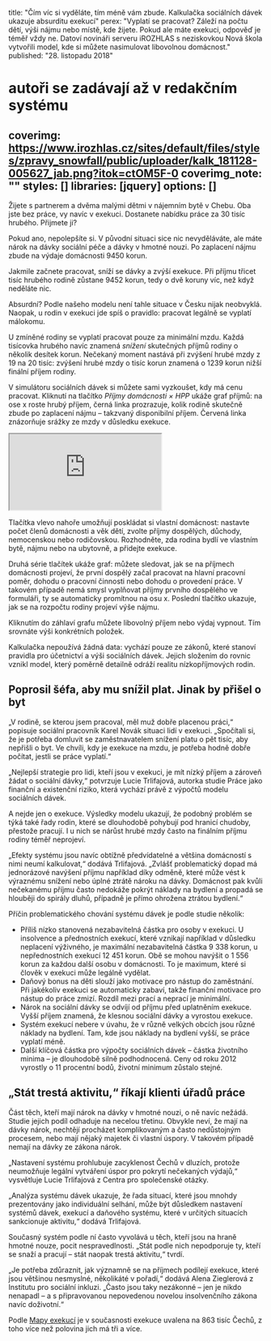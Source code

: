 title: "Čím víc si vyděláte, tím méně vám zbude. Kalkulačka sociálních dávek ukazuje absurditu exekucí"
perex: "Vyplatí se pracovat? Záleží na počtu dětí, výši nájmu nebo místě, kde žijete. Pokud ale máte exekuci, odpověď je téměř vždy ne. Datoví novináři serveru iROZHLAS s neziskovkou Nová škola vytvořili model, kde si můžete nasimulovat libovolnou domácnost."
published: "28. listopadu 2018"
# autoři se zadávají až v redakčním systému
coverimg: https://www.irozhlas.cz/sites/default/files/styles/zpravy_snowfall/public/uploader/kalk_181128-005627_jab.png?itok=ctOM5F-0
coverimg_note: ""
styles: []
libraries: [jquery]
options: []
---

Žijete s partnerem a dvěma malými dětmi v nájemním bytě v Chebu. Oba jste bez práce, vy navíc v exekuci. Dostanete nabídku práce za 30 tisíc hrubého. Přijmete ji?

Pokud ano, nepolepšíte si. V původní situaci sice nic nevyděláváte, ale máte nárok na dávky sociální péče a dávky v hmotné nouzi. Po zaplacení nájmu zbude na výdaje domácnosti 9450 korun.

Jakmile začnete pracovat, sníží se dávky a zvýší exekuce. Při příjmu třicet tisíc hrubého rodině zůstane 9452 korun, tedy o dvě koruny víc, než když neděláte nic.

Absurdní? Podle našeho modelu není tahle situace v Česku nijak neobvyklá. Naopak, u rodin v exekuci jde spíš o pravidlo: pracovat legálně se vyplatí málokomu.

U zmíněné rodiny se vyplatí pracovat pouze za minimální mzdu. Každá tisícovka hrubého navíc znamená _snížení_ skutečných příjmů rodiny o několik desítek korun. Nečekaný moment nastává při zvýšení hrubé mzdy z 19 na 20 tisíc: zvýšení hrubé mzdy o tisíc korun znamená o 1239 korun nižší finální příjem rodiny.

V simulátoru sociálních dávek si můžete sami vyzkoušet, kdy má cenu pracovat. Kliknutí na tlačítko _Příjmy domácnosti × HPP_ ukáže graf příjmů: na ose x roste hrubý příjem, černá linka prozrazuje, kolik rodině skutečně zbude po zaplacení nájmu – takzvaný disponibilní příjem. Červená linka znázorňuje srážky ze mzdy v důsledku exekuce. 

<wide>
    <iframe id="kalk" src="https://www.pracevobci.cz/kalkulacka/" scrolling="yes"></iframe>
</wide>

Tlačítka vlevo nahoře umožňují poskládat si vlastní domácnost: nastavte počet členů domácnosti a věk dětí, zvolte příjmy dospělých, důchody, nemocenskou nebo rodičovskou. Rozhodněte, zda rodina bydlí ve vlastním bytě, nájmu nebo na ubytovně, a přidejte exekuce.

Druhá série tlačítek ukáže graf: můžete sledovat, jak se na příjmech domácnosti projeví, že první dospělý začal pracovat na hlavní pracovní poměr, dohodu o pracovní činnosti nebo dohodu o provedení práce. V takovém případě nemá smysl vyplňovat příjmy prvního dospělého ve formuláři, ty se automaticky promítnou na osu x. Poslední tlačítko ukazuje, jak se na rozpočtu rodiny projeví výše nájmu.

Kliknutím do záhlaví grafu můžete libovolný příjem nebo výdaj vypnout. Tím srovnáte výši konkrétních položek.

Kalkulačka nepoužívá žádná data: vychází pouze ze zákonů, které stanoví pravidla pro účetnictví a výši sociálních dávek. Jejich složením do rovnic vznikl model, který poměrně detailně odráží realitu nízkopříjmových rodin.

## Poprosil šéfa, aby mu snížil plat. Jinak by přišel o byt

„V rodině, se kterou jsem pracoval, měl muž dobře placenou práci,“ popisuje sociální pracovník Karel Novák situaci lidí v exekuci. „Spočítali si, že je potřeba domluvit se zaměstnavatelem snížení platu o pět tisíc, aby nepřišli o byt. Ve chvíli, kdy je exekuce na mzdu, je potřeba hodně dobře počítat, jestli se práce vyplatí.“

„Nejlepší strategie pro lidi, kteří jsou v exekuci, je mít nízký příjem a zároveň žádat o sociální dávky,“ potvrzuje Lucie Trlifajová, autorka studie Práce jako finanční a existenční riziko, která vychází právě z výpočtů modelu sociálních dávek.

A nejde jen o exekuce. Výsledky modelu ukazují, že podobný problém se týká také řady rodin, které se dlouhodobě pohybují pod hranicí chudoby, přestože pracují. I u nich se nárůst hrubé mzdy často na finálním příjmu rodiny téměř neprojeví.

„Efekty systému jsou navíc obtížně předvídatelné a většina domácností s nimi neumí kalkulovat,“ dodává Trlifajová. „Zvlášť problematický dopad má jednorázové navýšení příjmu například díky odměně, které může vést k výraznému snížení nebo úplné ztrátě nároku na dávky. Domácnost pak kvůli nečekanému příjmu často nedokáže pokrýt náklady na bydlení a propadá se hlouběji do spirály dluhů, případně je přímo ohrožena ztrátou bydlení.“

Příčin problematického chování systému dávek je podle studie několik:

* Příliš nízko stanovená nezabavitelná částka pro osoby v exekuci. U insolvence a přednostních exekucí, které vznikají například v důsledku neplacení výživného, je maximální nezabavitelná částka 9 338 korun, u nepřednostních exekucí 12 451 korun. Obě se mohou navýšit o 1 556 korun za každou další osobu v domácnosti. To je maximum, které si člověk v exekuci může legálně vydělat.
* Daňový bonus na děti slouží jako motivace pro nástup do zaměstnání. Při jakékoliv exekuci se automaticky zabaví, takže finanční motivace pro nástup do práce zmizí. Rozdíl mezi prací a neprací je minimální.
* Nárok na sociální dávky se odvíjí od příjmu před uplatněním exekuce. Vyšší příjem znamená, že klesnou sociální dávky a vyrostou exekuce.
* Systém exekucí nebere v úvahu, že v různě velkých obcích jsou různé náklady na bydlení. Tam, kde jsou náklady na bydlení vyšší, se práce vyplatí méně.
* Další klíčová částka pro výpočty sociálních dávek – částka životního minima – je dlouhodobě silně podhodnocená. Ceny od roku 2012 vyrostly o 11 procentní bodů, životní minimum zůstalo stejné.

## „Stát trestá aktivitu,“ říkají klienti úřadů práce

Část těch, kteří mají nárok na dávky v hmotné nouzi, o ně navíc nežádá. Studie jejich podíl odhaduje na necelou třetinu. Obvykle neví, že mají na dávky nárok, nechtějí procházet komplikovaným a často nedůstojným procesem, nebo mají nějaký majetek či vlastní úspory. V takovém případě nemají na dávky ze zákona nárok.

„Nastavení systému prohlubuje zacyklenost Čechů v dluzích, protože neumožňuje legální vytváření úspor pro pokrytí nečekaných výdajů,“ vysvětluje Lucie Trlifajová z Centra pro společenské otázky.

„Analýza systému dávek ukazuje, že řada situací, které jsou mnohdy prezentovány jako individuální selhání, může být důsledkem nastavení systémů dávek, exekucí a daňového systému, které v určitých situacích sankcionuje aktivitu,“ dodává Trlifajová.

Současný systém podle ní často vyvolává u těch, kteří jsou na hraně hmotné nouze, pocit nespravedlnosti. „Stát podle nich nepodporuje ty, kteří se snaží a pracují – stát naopak trestá aktivitu,“ tvrdí.

„Je potřeba zdůraznit, jak významně se na příjmech podílejí exekuce, které jsou většinou nesmyslné, několikáté v pořadí,“ dodává Alena Zieglerová z Institutu pro sociální inkluzi. „Často jsou taky nezákonné – jen je nikdo nenapadl – a s připravovanou nepovedenou novelou insolvenčního zákona navíc doživotní.“

Podle [Mapy exekucí](http://mapaexekuci.cz/) je v současnosti exekuce uvalena na 863 tisíc Čechů, z toho více než polovina jich má tři a více.